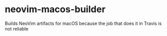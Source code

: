 # neovim-macos-builder

Builds NeoVim artifacts for macOS because the job that does it in Travis is not reliable
